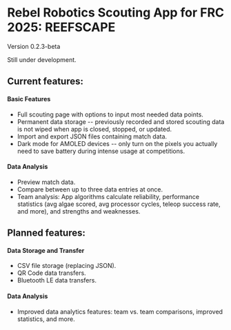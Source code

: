# Rebel Robotics Scouting App for FRC 2025: REEFSCAPE
Version 0.2.3-beta

Still under development.

## Current features:

#### Basic Features
- Full scouting page with options to input most needed data points.
- Permanent data storage -- previously recorded and stored scouting data is not wiped when app is closed, stopped, or updated.
- Import and export JSON files containing match data.
- Dark mode for AMOLED devices -- only turn on the pixels you actually need to save battery during intense usage at competitions.

#### Data Analysis
- Preview match data.
- Compare between up to three data entries at once.
- Team analysis: App algorithms calculate reliability, performance statistics (avg algae scored, avg processor cycles, teleop success rate, and more), and strengths and weaknesses.


## Planned features:

#### Data Storage and Transfer
- CSV file storage (replacing JSON).
- QR Code data transfers.
- Bluetooth LE data transfers.

#### Data Analysis
- Improved data analytics features: team vs. team comparisons, improved statistics, and more.